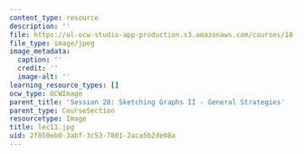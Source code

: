 ```yaml
---
content_type: resource
description: ''
file: https://ol-ocw-studio-app-production.s3.amazonaws.com/courses/18-01sc-single-variable-calculus-fall-2010/2f850eb03abf3c5378012aca5b2de08a_lec11.jpg
file_type: image/jpeg
image_metadata:
  caption: ''
  credit: ''
  image-alt: ''
learning_resource_types: []
ocw_type: OCWImage
parent_title: 'Session 28: Sketching Graphs II - General Strategies'
parent_type: CourseSection
resourcetype: Image
title: lec11.jpg
uid: 2f850eb0-3abf-3c53-7801-2aca5b2de08a
---
```

